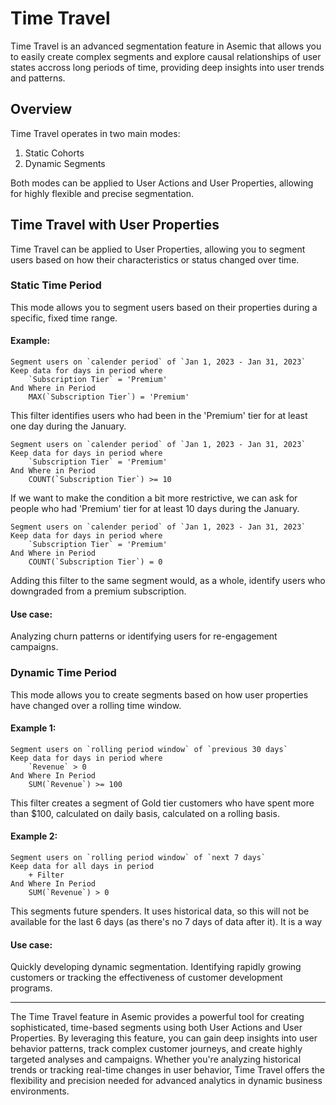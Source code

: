 # Time Travel

Time Travel is an advanced segmentation feature in Asemic that allows you to easily create complex segments and explore causal relationships of user states accross long periods of time, providing deep insights into user trends and patterns.

## Overview

Time Travel operates in two main modes:

1. Static Cohorts
2. Dynamic Segments

Both modes can be applied to User Actions and User Properties, allowing for highly flexible and precise segmentation.

## Time Travel with User Properties

Time Travel can be applied to User Properties, allowing you to segment users based on how their characteristics or status changed over time.

### Static Time Period

This mode allows you to segment users based on their properties during a specific, fixed time range.

#### Example:

```
Segment users on `calender period` of `Jan 1, 2023 - Jan 31, 2023`
Keep data for days in period where
    `Subscription Tier` = 'Premium'
And Where in Period
    MAX(`Subscription Tier`) = 'Premium'
```
This filter identifies users who had been in the 'Premium' tier for at least one day during the January. 
```
Segment users on `calender period` of `Jan 1, 2023 - Jan 31, 2023`
Keep data for days in period where
    `Subscription Tier` = 'Premium'
And Where in Period
    COUNT(`Subscription Tier`) >= 10
```
If we want to make the condition a bit more restrictive, we can ask for people who had 'Premium' tier for at least 10 days during the January.
```
Segment users on `calender period` of `Jan 1, 2023 - Jan 31, 2023`
Keep data for days in period where
    `Subscription Tier` = 'Premium'
And Where in Period
    COUNT(`Subscription Tier`) = 0
```
Adding this filter to the same segment would, as a whole, identify users who downgraded from a premium subscription.

#### Use case:
Analyzing churn patterns or identifying users for re-engagement campaigns.

### Dynamic Time Period

This mode allows you to create segments based on how user properties have changed over a rolling time window.

#### Example 1:
```
Segment users on `rolling period window` of `previous 30 days`
Keep data for days in period where
    `Revenue` > 0
And Where In Period
    SUM(`Revenue`) >= 100
```

This filter creates a segment of Gold tier customers who have spent more than $100, calculated on daily basis, calculated on a rolling basis.

#### Example 2:
```
Segment users on `rolling period window` of `next 7 days`
Keep data for all days in period
    + Filter
And Where In Period
    SUM(`Revenue`) > 0
```

This segments future spenders. It uses historical data, so this will not be available for the last 6 days (as there's no 7 days of data after it). It is a way 

#### Use case:
Quickly developing dynamic segmentation. Identifying rapidly growing customers or tracking the effectiveness of customer development programs.

---
The Time Travel feature in Asemic provides a powerful tool for creating sophisticated, time-based segments using both User Actions and User Properties. By leveraging this feature, you can gain deep insights into user behavior patterns, track complex customer journeys, and create highly targeted analyses and campaigns. Whether you're analyzing historical trends or tracking real-time changes in user behavior, Time Travel offers the flexibility and precision needed for advanced analytics in dynamic business environments.

